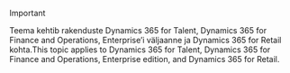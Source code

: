 > [!IMPORTANT]
> <span data-ttu-id="2fd1c-101">Teema kehtib rakenduste Dynamics 365 for Talent, Dynamics 365 for Finance and Operations, Enterprise’i väljaanne ja Dynamics 365 for Retail kohta.</span><span class="sxs-lookup"><span data-stu-id="2fd1c-101">This topic applies to Dynamics 365 for Talent, Dynamics 365 for Finance and Operations, Enterprise edition, and Dynamics 365 for Retail.</span></span> 
